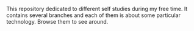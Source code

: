 This repository dedicated to different self studies during my free time.
It contains several branches and each of them is about some particular technology. Browse them to see around.